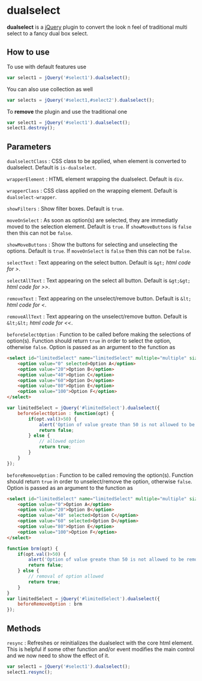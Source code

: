 # dualselect

**dualselect** is a [jQuery](https://jquery.com/) plugin to convert the look n feel of traditional multi select to a fancy dual box select.

## How to use

To use with default features use
```javascript
var select1 = jQuery('#select1').dualselect();
```

You can also use collection as well
```javascript
var selects = jQuery('#select1,#select2').dualselect();
```

To **remove** the plugin and use the traditional one
```javascript
var select1 = jQuery('#select1').dualselect();
select1.destroy();
```

## Parameters

`dualselectClass` : CSS class to be applied, when element is converted to dualselect. Default is `is-dualselect`.

`wrapperElement` : HTML element wrapping the dualselect. Default is `div`.

`wrapperClass` : CSS class applied on the wrapping element. Default is `dualselect-wrapper`.

`showFilters` : Show filter boxes. Default is `true`.

`moveOnSelect` : As soon as option(s) are selected, they are immediatly moved to the selection element. Default is `true`.
	If `showMoveButtons` is `false` then this can not be `false`.

`showMoveButtons` : Show the buttons for selecting and unselecting the options. Default is `true`.
	If `moveOnSelect` is `false` then this can not be `false`.

`selectText` : Text appearing on the select button. Default is `&gt;` _html code for &gt;_.

`selectAllText` : Text appearing on the select all button. Default is `&gt;&gt;` _html code for &gt;&gt;_.

`removeText` : Text appearing on the unselect/remove button. Default is `&lt;` _html code for &lt;_.

`removeAllText` : Text appearing on the unselect/remove button. Default is `&lt;&lt;` _html code for &lt;&lt;_.

`beforeSelectOption` : Function to be called before making the selections of option(s). Function should return `true` in order to select the option, otherwise `false`. Option is passed as an argument to the function as 
```html
<select id="limitedSelect" name="limitedSelect" multiple="multiple" size="10">
	<option value="0" selected>Option A</option>
	<option value="20">Option B</option>
	<option value="40">Option C</option>
	<option value="60">Option D</option>
	<option value="80">Option E</option>
	<option value="100">Option F</option>
</select>
```
```javascript
var limitedSelect = jQuery('#limitedSelect').dualselect({
	beforeSelectOption : function(opt) {
		if(opt.val()>50) {
			alert('Option of value greate than 50 is not allowed to be selected.');
			return false;
		} else {
			// allowed option
			return true;
		}
	}
});
```
`beforeRemoveOption` : Function to be called removing the option(s). Function should return `true` in order to unselect/remove the option, otherwise `false`. Option is passed as an argument to the function as
```html
<select id="limitedSelect" name="limitedSelect" multiple="multiple" size="10">
	<option value="0">Option A</option>
	<option value="20">Option B</option>
	<option value="40" selected>Option C</option>
	<option value="60" selected>Option D</option>
	<option value="80">Option E</option>
	<option value="100">Option F</option>
</select>
```
```javascript
function brm(opt) {
	if(opt.val()>50) {
		alert('Option of value greate than 50 is not allowed to be removed.');
		return false;
	} else {
		// removal of option allowed
		return true;
	}
}
var limitedSelect = jQuery('#limitedSelect').dualselect({
	beforeRemoveOption : brm
});
```

## Methods
`resync` : Refreshes or reinitializes the dualselect with the core html element. This is helpful if some other function and/or event modifies the main control and we now need to show the effect of it.
```javascript
var select1 = jQuery('#select1').dualselect();
select1.resync();
```
